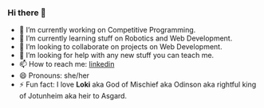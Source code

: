 ### Hi there 👋

<!--
**ePSA-eJya/ePSA-eJya** is a ✨ _special_ ✨ repository because its `README.md` (this file) appears on your GitHub profile.

Here are some ideas to get you started:-->

- 🔭 I’m currently working on Competitive Programming.
- 🌱 I’m currently learning stuff on Robotics and Web Development.
- 👯 I’m looking to collaborate on projects on Web Development.
- 🤔 I’m looking for help with any new stuff you can teach me.
- 📫 How to reach me: [linkedin](https://www.linkedin.com/in/epsa-32921223b/)
- 😄 Pronouns: she/her
- ⚡ Fun fact: I love **Loki** aka God of Mischief aka Odinson aka rightful king of Jotunheim aka heir to Asgard.

